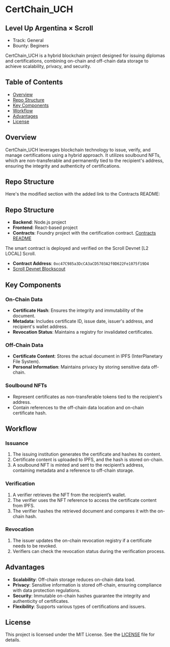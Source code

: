 
#  CertChain_UCH

## Level Up Argentina × Scroll
- Track: General
- Bounty: Beginers



CertChain_UCH is a hybrid blockchain project designed for issuing diplomas and certifications, combining on-chain and off-chain data storage to achieve scalability, privacy, and security.


## Table of Contents

- [Overview](#overview)
- [Repo Structure](#repo-structure)
- [Key Components](#key-components)
- [Workflow](#workflow)
- [Advantages](#advantages)
- [License](#license)

## Overview

CertChain_UCH leverages blockchain technology to issue, verify, and manage certifications using a hybrid approach. It utilizes soulbound NFTs, which are non-transferable and permanently tied to the recipient's address, ensuring the integrity and authenticity of certifications.

## Repo Structure

Here's the modified section with the added link to the Contracts README:

## Repo Structure

- **Backend**: Node.js project
- **Frontend**: React-based project
- **Contracts**: Foundry project with the certification contract. [Contracts README](https://github.com/coriaFranco07/CertChain_UCH/blob/main/contracts/README.md)

The smart contract is deployed and verified on the Scroll Devnet [L2 LOCAL] Scroll.

- **Contract Address**: `0xc47C985a3DcCA3aCD5703A2f0D622Fe1075f19D4`
- [Scroll Devnet Blockscout](https://l1sload-blockscout.scroll.io/address/0xc47C985a3DcCA3aCD5703A2f0D622Fe1075f19D4/contracts#address-tabs)

## Key Components

### On-Chain Data

- **Certificate Hash**: Ensures the integrity and immutability of the document.
- **Metadata**: Includes certificate ID, issue date, issuer's address, and recipient's wallet address.
- **Revocation Status**: Maintains a registry for invalidated certificates.

### Off-Chain Data

- **Certificate Content**: Stores the actual document in IPFS (InterPlanetary File System).
- **Personal Information**: Maintains privacy by storing sensitive data off-chain.

### Soulbound NFTs

- Represent certificates as non-transferable tokens tied to the recipient's address.
- Contain references to the off-chain data location and on-chain certificate hash.

## Workflow

### Issuance

1. The issuing institution generates the certificate and hashes its content.
2. Certificate content is uploaded to IPFS, and the hash is stored on-chain.
3. A soulbound NFT is minted and sent to the recipient’s address, containing metadata and a reference to off-chain storage.

### Verification

1. A verifier retrieves the NFT from the recipient’s wallet.
2. The verifier uses the NFT reference to access the certificate content from IPFS.
3. The verifier hashes the retrieved document and compares it with the on-chain hash.

### Revocation

1. The issuer updates the on-chain revocation registry if a certificate needs to be revoked.
2. Verifiers can check the revocation status during the verification process.

## Advantages

- **Scalability**: Off-chain storage reduces on-chain data load.
- **Privacy**: Sensitive information is stored off-chain, ensuring compliance with data protection regulations.
- **Security**: Immutable on-chain hashes guarantee the integrity and authenticity of certificates.
- **Flexibility**: Supports various types of certifications and issuers.

## License

This project is licensed under the MIT License. See the [LICENSE](LICENSE) file for details.
